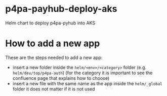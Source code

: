 # p4pa-payhub-deploy-aks

Helm chart to deploy p4pa-pyhub into AKS

# How to add a new app

These are the steps needed to add a new app:

- insert a new folder inside the `helm/<env>/<category>` folder (e.g. `helm/dev/top/p4pa-auth`) (for the category it is important to see the confluence page that explains how to choose)
- insert a new file with the same name as the app inside the `helm/_global` folder it does not matter if it is not used
